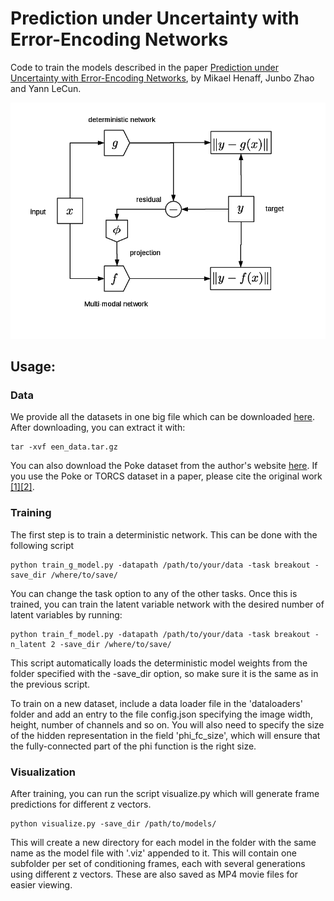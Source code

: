 # Prediction under Uncertainty with Error-Encoding Networks

Code to train the models described in the paper [Prediction under Uncertainty with Error-Encoding Networks](<https://arxiv.org/abs/1711.04994>), by Mikael Henaff, Junbo Zhao and Yann LeCun. 


![Diagram](img/Model_Diagram.png)

## Usage:


### Data

We provide all the datasets in one big file which can be downloaded [here](<https://drive.google.com/file/d/1Dzqv39yZ691i_F17qxxkPv4QA4Gayrxl/view?usp=sharing>). After downloading, you can extract it with:

```
tar -xvf een_data.tar.gz
```

You can also download the Poke dataset from the author's website [here](<http://ashvin.me/pokebot-website/>). If you use the Poke or TORCS dataset in a paper, please cite the original work [[1]](<https://arxiv.org/abs/1606.07419>)[[2]](<https://arxiv.org/abs/1605.06450>). 


### Training

The first step is to train a deterministic network. This can be done with the following script

```
python train_g_model.py -datapath /path/to/your/data -task breakout -save_dir /where/to/save/
```

You can change the task option to any of the other tasks. 
Once this is trained, you can train the latent variable network with the desired number of latent variables by running:

```
python train_f_model.py -datapath /path/to/your/data -task breakout -n_latent 2 -save_dir /where/to/save/
```

This script automatically loads the deterministic model weights from the folder specified with the -save_dir option, so make sure it is the same as in the previous script. 

To train on a new dataset, include a data loader file in the 'dataloaders' folder and add an entry to the file config.json specifying the image width, height, number of channels and so on. You will also need to specify the size of the hidden representation in the field 'phi_fc_size', which will ensure that the fully-connected part of the phi function is the right size. 

### Visualization

After training, you can run the script visualize.py which will generate frame predictions for different z vectors. 

``` 
python visualize.py -save_dir /path/to/models/
```

This will create a new directory for each model in the folder with the same name as the model file with '.viz' appended to it. This will contain one subfolder per set of conditioning frames, each with several generations using different z vectors. These are also saved as MP4 movie files for easier viewing. 


